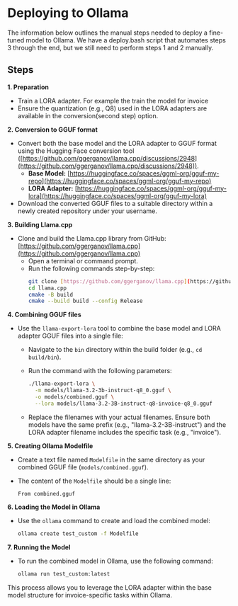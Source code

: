 
# Deploying to Ollama

The information below outlines the manual steps needed to deploy a fine-tuned model to Ollama. We have a deploy.bash script that automates steps 3 through the end, but we still need to perform steps 1 and 2 manually.

## Steps

**1. Preparation**

* Train a LORA adapter. For example the train the model for invoice
* Ensure the quantization (e.g., Q8) used in the LORA adapters are available in the conversion(second step) option.

**2. Conversion to GGUF format**

* Convert both the base model and the LORA adapter to GGUF format using the Hugging Face conversion tool ([https://github.com/ggerganov/llama.cpp/discussions/2948](https://github.com/ggerganov/llama.cpp/discussions/2948)).
    * **Base Model:** [https://huggingface.co/spaces/ggml-org/gguf-my-repo](https://huggingface.co/spaces/ggml-org/gguf-my-repo)
    * **LORA Adapter:** [https://huggingface.co/spaces/ggml-org/gguf-my-lora](https://huggingface.co/spaces/ggml-org/gguf-my-lora)
* Download the converted GGUF files to a suitable directory within a newly created repository under your username.

**3. Building Llama.cpp**

* Clone and build the Llama.cpp library from GitHub: [https://github.com/ggerganov/llama.cpp](https://github.com/ggerganov/llama.cpp)
    * Open a terminal or command prompt.
    * Run the following commands step-by-step:
        ```bash
        git clone [https://github.com/ggerganov/llama.cpp](https://github.com/ggerganov/llama.cpp)
        cd llama.cpp
        cmake -B build
        cmake --build build --config Release
        ```

**4. Combining GGUF files**

* Use the `llama-export-lora` tool to combine the base model and LORA adapter GGUF files into a single file:
    * Navigate to the `bin` directory within the build folder (e.g., `cd build/bin`).
    * Run the command with the following parameters:

        ```bash
        ./llama-export-lora \
          -m models/llama-3.2-3b-instruct-q8_0.gguf \
          -o models/combined.gguf \
          --lora models/llama-3.2-3B-instruct-q8-invoice-q8_0.gguf
        ```

    * Replace the filenames with your actual filenames. Ensure both models have the same prefix (e.g., "llama-3.2-3B-instruct") and the LORA adapter filename includes the specific task (e.g., "invoice").

**5. Creating Ollama Modelfile**

* Create a text file named `Modelfile` in the same directory as your combined GGUF file (`models/combined.gguf`).
* The content of the `Modelfile` should be a single line:

    ```
    From combined.gguf
    ```

**6. Loading the Model in Ollama**

* Use the `ollama` command to create and load the combined model:

    ```bash
    ollama create test_custom -f Modelfile
    ```

**7. Running the Model**

* To run the combined model in Ollama, use the following command:

    ```bash
    ollama run test_custom:latest
    ```

This process allows you to leverage the LORA adapter within the base model structure for invoice-specific tasks within Ollama.


